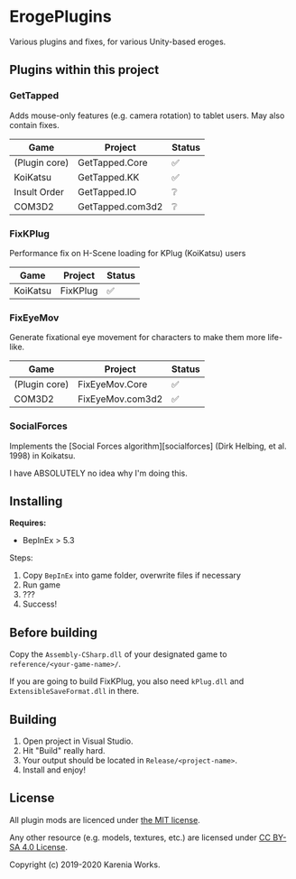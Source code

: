 ﻿# ErogePlugins

Various plugins and fixes, for various Unity-based eroges.

## Plugins within this project

### GetTapped

Adds mouse-only features (e.g. camera rotation) to tablet users. May also contain fixes.

| Game     | Project | Status |
|----------|---------|---------|
| (Plugin core)|GetTapped.Core|✅
| KoiKatsu | GetTapped.KK| ✅
| Insult Order | GetTapped.IO| ❔
| COM3D2 | GetTapped.com3d2 | ❔

### FixKPlug

Performance fix on H-Scene loading for KPlug (KoiKatsu) users

| Game | Project | Status |
|----|----|----|
|KoiKatsu|FixKPlug|✅

### FixEyeMov

Generate fixational eye movement for characters to make them more life-like.

| Game | Project | Status |
|----|----|----|
|(Plugin core)|FixEyeMov.Core |✅
|COM3D2 |FixEyeMov.com3d2|✅

### SocialForces

Implements the [Social Forces algorithm][socialforces] (Dirk Helbing, et al. 1998) in Koikatsu.

I have ABSOLUTELY no idea why I'm doing this.

## Installing

**Requires:**

- BepInEx > 5.3

Steps:

1. Copy `BepInEx` into game folder, overwrite files if necessary
2. Run game
3. ???
4. Success!

## Before building

Copy the `Assembly-CSharp.dll` of your designated game to `reference/<your-game-name>/`.

If you are going to build FixKPlug, you also need `kPlug.dll` and `ExtensibleSaveFormat.dll` in there.

## Building

1. Open project in Visual Studio.
2. Hit "Build" really hard.
3. Your output should be located in `Release/<project-name>`.
4. Install and enjoy!

## License

All plugin mods are licenced under [the MIT license](https://opensource.org/licenses/MIT).

Any other resource (e.g. models, textures, etc.) are licensed under [CC BY-SA 4.0 License](https://creativecommons.org/licenses/by-sa/4.0/).

Copyright (c) 2019-2020 Karenia Works.
